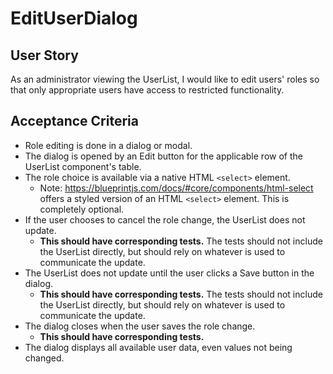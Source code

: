 # EditUserDialog

## User Story

As an administrator viewing the UserList, I would like to edit users' roles so that only appropriate users have access to restricted functionality.

## Acceptance Criteria

- Role editing is done in a dialog or modal.
- The dialog is opened by an Edit button for the applicable row of the UserList component's table.
- The role choice is available via a native HTML `<select>` element.
  - Note: https://blueprintjs.com/docs/#core/components/html-select offers a styled version of an HTML `<select>` element. This is completely optional.
- If the user chooses to cancel the role change, the UserList does not update.
  - **This should have corresponding tests.** The tests should not include the UserList directly, but should rely on whatever is used to communicate the update.
- The UserList does not update until the user clicks a Save button in the dialog.
  - **This should have corresponding tests.** The tests should not include the UserList directly, but should rely on whatever is used to communicate the update.
- The dialog closes when the user saves the role change.
  - **This should have corresponding tests.**
- The dialog displays all available user data, even values not being changed.
